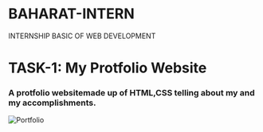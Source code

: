 # BAHARAT-INTERN
INTERNSHIP BASIC OF WEB DEVELOPMENT
# TASK-1: My Protfolio Website
### A protfolio websitemade up of HTML,CSS telling about my and my accomplishments.

![Portfolio](https://github.com/ankit14120/BAHARAT-INTERN/assets/98643213/e67ac082-8eb6-430e-8777-7e9020537699)
